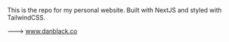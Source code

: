 This is the repo for my personal website. Built with NextJS and styled with TailwindCSS.

---> www.danblack.co
